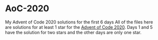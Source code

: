 # AoC-2020
My Advent of Code 2020 solutions for the first 6 days
All of the files here are solutions for at least 1 star for the <a href="https://adventofcode.com/2020">Advent of Code 2020</a>. Days 1 and 5 have the solution for two stars and the other days are only one star.
